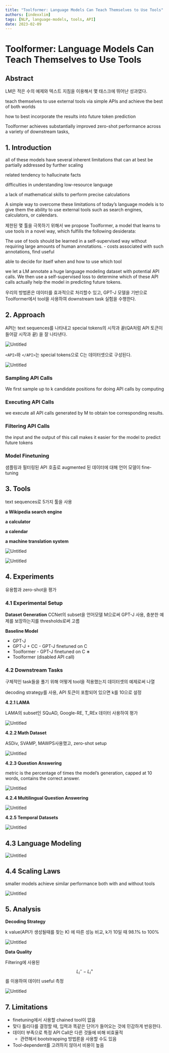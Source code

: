```yaml
---
title: "Toolformer: Language Models Can Teach Themselves to Use Tools"
authors: [indexxlim]
tags: [NLP, language-models, tools, API]
date: 2023-02-09
---
```


# Toolformer: Language Models Can Teach Themselves to Use Tools

## Abstract

LM은 적은 수의 예제와 텍스트 지침을 이용해서 몇 태스크에 뛰어난 성과였다. 

<!-- truncate -->

teach themselves to use external tools via simple APIs and achieve the best of both worlds

how to best incorporate the results into future token prediction

Toolformer achieves substantially improved zero-shot performance across a variety of downstream tasks,

## 1. Introduction

all of these models have several inherent limitations that can at best be partially addressed by further scaling

related tendency to hallucinate facts

difficulties in understanding low-resource language

a lack of mathematical skills to perform precise calculations

A simple way to overcome these limitations of today’s language models is to give them the ability to use external tools such as search engines, calculators, or calendars.

제한된 몇 툴을 극목하기 위해서 we propose Toolformer, a model that learns to use tools in a novel way, which fulfills the following desiderata:

The use of tools should be learned in a self-supervised way without requiring large amounts of human annotations. - costs associated with such annotations, find useful

able to decide for itself when and how to use which tool

we let a LM annotate a huge language modeling dataset with potential API calls. We then use a self-supervised loss to determine which of these API calls actually help the model in predicting future tokens. 

우리의 방법론은 데이터를 효과적으로 처리할수 있고, GPT-J 모델을 기반으로 Toolformer에서 tool을 사용하여 downstream task 실험을 수행한다.

## 2. Approach

API는 text sequences를 나타내고 special tokens의 시작과 끝(QA처럼 API 토큰이 들어갈 시작과 끝) 을 잘 나타낸다.

![Untitled](./Untitled.png)

`<API>`와 `</API>`는 special tokens으로 C는 데이터셋으로 구성된다.

![Untitled](./Untitled%201.png)

### Sampling API Calls

We first sample up to k candidate positions for doing API calls by computing

### Executing API Calls

we execute all API calls generated by M to obtain toe corresponding results.

### Filtering API Calls

the input and the output of this call makes it easier for the model to predict future tokens

### Model Finetuning

샘플링과 필터링된 API 호출로 augmented 된 데이터에 대해 언어 모델이 fine-tuning

## 3. Tools

text sequences로 5가지 툴을 사용

**a Wikipedia search engine**

 **a calculator** 

**a calendar**

 **a machine translation system**

![Untitled](./Untitled%202.png)

![Untitled](./Untitled%203.png)

## 4. Experiments

유용함과 zero-shot을 평가

### 4.1 Experimental Setup

**Dataset Generation** CCNet의 subset을 언어모델 M으로써 GPT-J 사용, 충분한 예제를 보장하는지를 thresholds로써 고름

**Baseline Model**

- GPT-J
- GPT-J + CC - GPT-J finetuned on C
- Toolformer -  GPT-J finetuned on C ∗
- Toolformer (disabled API call)

### 4.2 Downstream Tasks

구체적인 task들을 풀기 위해 어떻게 tool을 적용했는지 데이터셋의 예제로써 나열

decoding strategy를  사용, API 토큰이 포함되어 있으면 k를 10으로 설정

**4.2.1  LAMA**

LAMA의 subset인 SQuAD, Google-RE, T_REx 데이터 사용하여 평가

![Untitled](./Untitled%204.png)

**4.2.2 Math Dataset**

ASDiv, SVAMP, MAWPS사용했고, zero-shot setup

![Untitled](./Untitled%205.png)

**4.2.3 Question Answering**

metric is the percentage of times the model’s generation, capped at 10 words, contains the correct answer.

![Untitled](./Untitled%206.png)

**4.2.4 Multilingual Question Answering**

![Untitled](./Untitled%207.png)

**4.2.5 Temporal Datasets**

![Untitled](./Untitled%208.png)

## 4.3 Language Modeling

![Untitled](./Untitled%209.png)

## 4.4 Scaling Laws

smaller models achieve similar performance both with and without tools

![Untitled](./Untitled%2010.png)

## 5. Analysis

**Decoding Strategy** 

k value(API가 생성될때를 찾는 K) 에 따른 성능 비교, k가 10일 때 98.1% to 100%

![Untitled](./Untitled%2011.png)

**Data Quality**

Filtering에 사용된 $$L_i^- - L_i^+$$를 이용하여 데이터 useful 측정

![Untitled](./Untitled%2012.png)

## 7. Limitations

- finetuning에서 사용할 chained tool이 없음
- 맞다 틀리다를 결정할 때, 입력과 똑같은 단어가 들어오는 것에 민감하게 반응한다.
- 데이터 부족으로  특정 API Call은 다른 것들에 비해  비효율적
    - 관련해서 bootstrapping 방법론을 사용할 수도 있음
- Tool-dependent를 고려하지 않아서 비용이 높음



```python

```
